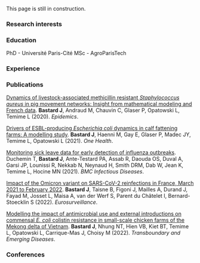 This page is still in construction.

### Research interests

### Education
PhD - Université Paris-Cité
MSc - AgroParisTech

### Experience

### Publications

[Dynamics of livestock-associated methicillin resistant *Staphylococcus aureus* in pig movement networks: Insight from mathematical modeling and French data](https://www.sciencedirect.com/science/article/pii/S1755436519301082). **Bastard J**, Andraud M, Chauvin C, Glaser P, Opatowski L, Temime L (2020). *Epidemics*.

[Drivers of ESBL-producing *Escherichia coli* dynamics in calf fattening farms: A modelling study](https://www.sciencedirect.com/science/article/pii/S2352771421000288). **Bastard J**, Haenni M, Gay E, Glaser P, Madec JY, Temime L, Opatowski L (2021). *One Health*.

[Monitoring sick leave data for early detection of influenza outbreaks](https://bmcinfectdis.biomedcentral.com/articles/10.1186/s12879-020-05754-5). Duchemin T, **Bastard J**, Ante-Testard PA, Assab R, Daouda OS, Duval A, Garsi JP, Lounissi R, Nekkab N, Neynaud H, Smith DRM, Dab W, Jean K, Temime L, Hocine MN (2021). *BMC Infectious Diseases*.

[Impact of the Omicron variant on SARS-CoV-2 reinfections in France, March 2021 to February 2022](https://www.eurosurveillance.org/content/10.2807/1560-7917.ES.2022.27.13.2200247). **Bastard J**, Taisne B, Figoni J, Mailles A, Durand J, Fayad M, Josset L, Maisa A, van der Werf S, Parent du Châtelet I, Bernard-Stoecklin S (2022). *Eurosurveillance*.

[Modelling the impact of antimicrobial use and external introductions on commensal *E. coli* colistin resistance in small-scale chicken farms of the Mekong delta of Vietnam](https://onlinelibrary.wiley.com/doi/full/10.1111/tbed.14558). **Bastard J**, Nhung NT, Hien VB, Kiet BT, Temime L, Opatowski L, Carrique-Mas J, Choisy M (2022). *Transboundary and Emerging Diseases*.

### Conferences
